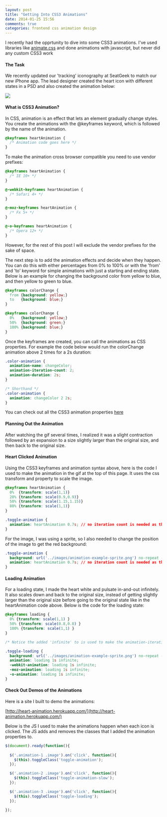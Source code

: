 ```yaml
---
layout: post
title: "Getting Into CSS3 Animations"
date: 2014-01-25 15:56
comments: true
categories: frontend css animation design
---
```


I recently had the opprtunity to dive into some CSS3 animations. I've used libraries like [animate.css](animate.css) and done animations with javascript, but never did any custom CSS3 work

#### The Task

We recently updated our 'tracking' iconography at SeatGeek to match our new iPhone app. The lead designer created the heart icon with different states in a PSD and also created the animation below:

![](https://f.cloud.github.com/assets/4431362/1728894/c3f1a952-62b6-11e3-819f-ed196c859568.gif)

#### What is CSS3 Animation?

In CSS, animation is an effect that lets an element gradually change styles. You create the animations with the @keyframes keyword, which is followed by the name of the animation.


```css
@keyframes heartAnimation {
  /* Animation code goes here */  
}
```

To make the animation cross browser compatible you need to use vendor prefixes:


```css
@keyframes heartAnimation {
  /* IE 10+ */
}

@-webkit-keyframes heartAnimation {
  /* Safari 4+ */
}

@-moz-keyframes heartAnimation {
  /* Fx 5+ */
}

@-o-keyframes heartAnimation {
  /* Opera 12+ */
}
``` 
However, for the rest of this post I will exclude the vendor prefixes for the sake of space.

The next step is to add the animation effects and decide when they happen. You can do this with either percentages from 0% to 100% or with the 'from' and 'to' keyword for simple animations with just a starting and ending state. Below is an example for changing the background color from yellow to blue, and then yellow to green to blue.

```css
@keyframes colorChange {
  from {background: yellow;}
  to   {background: blue;}
}

@keyframes colorChange {
  0%   {background: yellow;}
  50%  {background: green;}
  100% {background: blue;}
}

```

Once the keyframes are created, you can call the animations as CSS properties. For example the code below would run the colorChange animation above 2 times for a 2s duration:

```css
.color-animation {
  animation-name: changeColor;
  animation-iteration-count: 2;
  animation-duration: 2s;
}

/* Shorthand */
.color-animation {
  animation: changeColor 2 2s;
}

```
You can check out all the CSS3 animation properties [here](http://www.w3schools.com/cssref/css3_pr_animation.asp)

#### Planning Out the Animation

After watching the gif several times, I realized it was a slight contraction followed by an expansion to a size slightly larger than the original size, and then back to the original size.

#### Heart Clicked Animation

Using the CSS3 keyframes and animation syntax above, here is the code I used to make the animation in the gif at the top of this page. It uses the css transform and property to scale the image. 

```css
@keyframes heartAnimation {
  0%  {transform: scale(1,1)}
  20% {transform: scale(0.9,0.9)}
  50% {transform: scale(1.15,1.15)}
  80% {transform: scale(1,1)}
}

.toggle-animation {
  animation: heartAnimation 0.7s; // no iteration count is needed as the default is 1 time
}
```
For the image, I was using a sprite, so I also needed to change the position of the image to get the red background:

```css
.toggle-animation {
  background: url('../images/animation-example-sprite.png') no-repeat -320px 0;
  animation: heartAnimation 0.7s; // no iteration count is needed as the default is 1 times
}
```

#### Loading Animation

For a loading state, I made the heart white and pulsate in-and-out infinitely. It also scales down and back to the original size, instead of getting slightly larger than the original size before going to the original state like in the heartAnimation code above. Below is the code for the loading state:

```css
@keyframes loading {
  0% {transform: scale(1,1) }
  50% {transform: scale(0.8,0.8) }
  100% {transform: scale(1,1) }
}

/* Notice the added 'infinite' to is used to make the animation-iteration-count */

.toggle-loading {
  background: url('../images/animation-example-sprite.png') no-repeat -160px 0; // make background white
  animation: loading 1s infinite;
  -webkit-animation: loading 1s infinite;
  -moz-animation: loading 1s infinite;
  -o-animation: loading 1s infinite;
}
```

#### Check Out Demos of the Animations

Here is a site I built to demo the animations:

[http://heart-animation.herokuapp.com/](http://heart-animation.herokuapp.com/)

Below is the JS I used to make the animations happen when each icon is clicked. The JS adds and removes the classes that I added the animation properties to.

```js
$(document).ready(function(){
  
  $('.animation-1 .image').on('click', function(){
    $(this).toggleClass('toggle-animation');
  });

  $('.animation-2 .image').on('click', function(){
    $(this).toggleClass('toggle-animation-slow');
  });

  $('.animation-3 .image').on('click', function(){
    $(this).toggleClass('toggle-loading');
  });
  
});
```

    